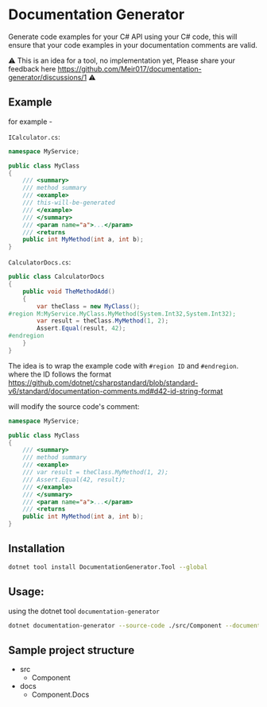 # Documentation Generator

Generate code examples for your C# API using your C# code, this will ensure that your code examples in your documentation comments are valid.

⚠️ This is an idea for a tool, no implementation yet, Please share your feedback here https://github.com/Meir017/documentation-generator/discussions/1 ⚠️

## Example

for example - 

`ICalculator.cs`:

```csharp
namespace MyService;

public class MyClass
{
    /// <summary>
    /// method summary
    /// <example>
    /// this-will-be-generated
    /// </example>
    /// </summary>
    /// <param name="a">...</param>
    /// <returns
    public int MyMethod(int a, int b);
}
```

`CalculatorDocs.cs`:

```csharp
public class CalculatorDocs
{
    public void TheMethodAdd()
    {
        var theClass = new MyClass();
#region M:MyService.MyClass.MyMethod(System.Int32,System.Int32);
        var result = theClass.MyMethod(1, 2);
        Assert.Equal(result, 42);
#endregion
    }
}
```

The idea is to wrap the example code with `#region ID` and `#endregion`.
where the ID follows the format https://github.com/dotnet/csharpstandard/blob/standard-v6/standard/documentation-comments.md#d42-id-string-format  

will modify the source code's comment:

```csharp
namespace MyService;

public class MyClass
{
    /// <summary>
    /// method summary
    /// <example>
    /// var result = theClass.MyMethod(1, 2);
    /// Assert.Equal(42, result);
    /// </example>
    /// </summary>
    /// <param name="a">...</param>
    /// <returns
    public int MyMethod(int a, int b);
}
```

## Installation

```bash
dotnet tool install DocumentationGenerator.Tool --global
```

## Usage:

using the dotnet tool `documentation-generator`

```bash
dotnet documentation-generator --source-code ./src/Component --documentation ./docs/Component.Docs
```

## Sample project structure

- src
  - Component
- docs
  - Component.Docs
